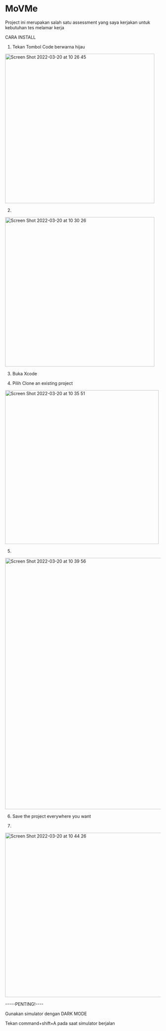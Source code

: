 # MoVMe
Project ini merupakan salah satu assessment yang saya kerjakan untuk kebutuhan tes melamar kerja

CARA INSTALL

1. Tekan Tombol Code berwarna hijau
<img width="483" alt="Screen Shot 2022-03-20 at 10 26 45" src="https://user-images.githubusercontent.com/65102526/159146765-8a25549b-96f1-40e4-854c-5e60aa7c9714.png">

2. 
<img width="483" alt="Screen Shot 2022-03-20 at 10 30 26" src="https://user-images.githubusercontent.com/65102526/159146889-2f7a3309-02d2-446b-a15c-c1e1335a8452.png">


3. Buka Xcode

4. Pilih Clone an existing project
<img width="497" alt="Screen Shot 2022-03-20 at 10 35 51" src="https://user-images.githubusercontent.com/65102526/159147020-2e7a23af-0bd3-471a-9842-de467f943828.png">

5.
<img width="812" alt="Screen Shot 2022-03-20 at 10 39 56" src="https://user-images.githubusercontent.com/65102526/159147117-e41dd9ac-bca1-492e-9340-b9cf1d80edac.png">

6. Save the project everywhere you want

7.
<img width="531" alt="Screen Shot 2022-03-20 at 10 44 26" src="https://user-images.githubusercontent.com/65102526/159147266-0e097789-5890-4f02-9a8a-564602c11b12.png">

-----PENTING!----

Gunakan simulator dengan DARK MODE

Tekan command+shift+A pada saat simulator berjalan
